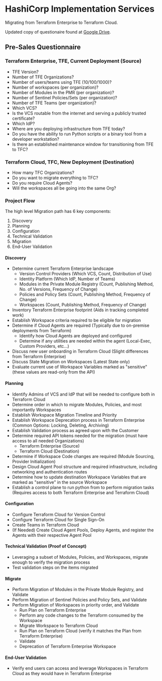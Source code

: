 # HashiCorp Implementation Services
Migrating from Terraform Enterprise to Terraform Cloud.

Updated copy of questionaire found at [Google Drive](https://docs.google.com/document/d/15bHmC4keGjrb_Y0TJv5ZsrQP3_Ib4Wv7FYupewBqVDs/edit?usp=sharing).

## Pre-Sales Questionnaire

### Terraform Enterprise, TFE, Current Deployment (Source)
- TFE Version?
- Number of TFE Organizations?
- Number of users/teams using TFE (10/100/1000)?
- Number of workspaces (per organization)?
- Number of Modules in the PMR (per organization)?
- Number of Sentinel Policies/Sets (per organization)? 
- Number of TFE Teams (per organization)?
- Which VCS?
- Is the VCS routable from the internet and serving a publicly trusted certificate?
- Which IdP?
- Where are you deploying infrastructure from TFE today?
- Do you have the ability to run Python scripts or a binary tool from a developer workstation?
- Is there an established maintenance window for transitioning from TFE to TFC?


### Terraform Cloud, TFC, New Deployment (Destination)
- How many TFC Organizations?
- Do you want to migrate everything to TFC?
- Do you require Cloud Agents?
- Will the workspaces all be going into the same Org? 

### Project Flow
The high level Migration path has 6 key components:
1. Discovery
1. Planning
1. Configuration
1. Technical Validation
1. Migration
1. End-User Validation


#### Discovery
- Determine current Terraform Enterprise landscape
    - Version Control Providers (Which VCS, Count, Distribution of Use)
    - Identity Platform (Which IdP, Number of Teams)
    - Modules in the Private Module Registry (Count, Publishing Method, No. of Versions, Frequency of Change)
    - Policies and Policy Sets (Count, Publishing Method, Frequency of Change)
    - Workspaces (Count, Publishing Method, Frequency of Change)
- Inventory Terraform Enterprise footprint (Aids in tracking completed work)
- Establish Workspace criteria required to be eligible for migration
- Determine if Cloud Agents are required (Typically due to on-premise deployments from Terraform)
    - Identify how Cloud Agents are deployed and configured
    - Determine if any utilities are needed within the agent (Local-Exec, Custom Providers, etc...)
- Discuss new user onboarding in Terraform Cloud (Slight differences from Terraform Enterprise)
- Discuss State Migration on Workspaces (Latest State only)
- Evaluate current use of Workspace Variables marked as "sensitive" (these values are read-only from the API)
#### Planning
- Identify Admins of VCS and IdP that will be needed to configure both in Terraform Cloud
- Determine order in which to migrate Modules, Policies, and most importantly Workspaces
- Establish Workspace Migration Timeline and Priority
- Establish Workspace Deprecation process in Terraform Enterprise (Common Options: Locking, Deleting, Archiving)
- Establish Validation process as agreed upon with the Customer
- Determine required API tokens needed for the migration (must have access to all needed Organizations)
    - Terraform Enterprise (Source)
    - Terraform Cloud (Destination)
- Determine if Workspace Code changes are required (Module Sourcing, Provider Initialization)
- Design Cloud Agent Pool structure and required infrastructure, including networking and authentication routes
- Determine how to update destination Workspace Variables that are marked as "sensitive" in the source Workspace
- Establish a control plane to run python from to perform migration tasks (Requires access to both Terraform Enterprise and Terraform Cloud)
#### Configuration
- Configure Terraform Cloud for Version Control
- Configure Terraform Cloud for Single Sign-On
- Create Teams in Terraform Cloud
- (If Needed) Create Cloud Agent Pools, Deploy Agents, and register the Agents with their respective Agent Pool


#### Technical Validation (Proof of Concept)
- Leveraging a subset of Modules, Policies, and Workspaces, migrate enough to verify the migration process
- Test validation steps on the items migrated
#### Migrate
- Perform Migration of Modules in the Private Module Registry, and Validate
- Perform Migration of Sentinel Policies and Policy Sets, and Validate
- Perform Migration of Workspaces in priority order, and Validate
    - Run Plan on Terraform Enterprise
    - Perform any code changes to the Terraform consumed by the Workspace
    - Migrate Workspace to Terraform Cloud
    - Run Plan on Terraform Cloud (verify it matches the Plan from Terraform Enterprise)
    - Validate
    - Deprecation of Terraform Enterprise Workspace
#### End-User Validation
- Verify end users can access and leverage Workspaces in Terraform Cloud as they would have in Terraform Enterprise

